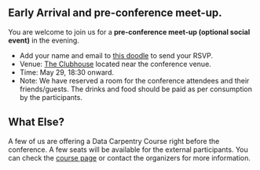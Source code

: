 ## Early Arrival and pre-conference meet-up.

You are welcome to join us for a **pre-conference meet-up (optional social event)** in the evening.

- Add your name and email to [this doodle](https://doodle.com/poll/37i357fyd8ard9d6) to send your RSVP.
- Venue: [The Clubhouse](https://goo.gl/maps/kDyypb2bbmq) located near the conference venue.
- Time: May 29, 18:30 onward.
- Note: We have reserved a room for the conference attendees and their friends/guests. The drinks and food should be paid as per consumption by the participants.

## What Else?

A few of us are offering a Data Carpentry Course right before the conference. A few seats will be available for the external participants. You can check the [course page](https://malvikasharan.github.io/2018-05-28-Dublin) or contact the organizers for more information.


